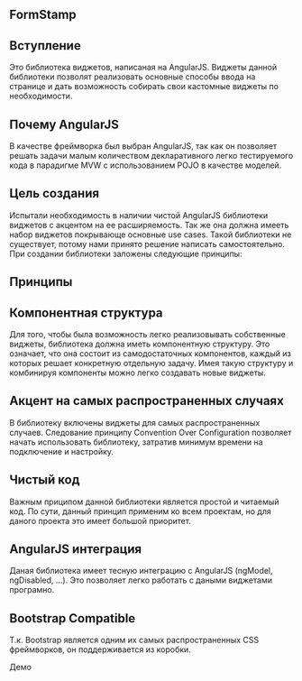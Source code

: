 FormStamp
---------

Вступление
----------
Это библиотека виджетов, написаная на AngularJS. Виджеты
данной библиотеки позволят реализовать основные способы
ввода на странице и дать возможность собирать свои кастомные виджеты по необходимости.

Почему AngularJS
----------
В качестве фреймворка был выбран AngularJS, так как он позволяет решать задачи малым количеством 
декларативного легко тестируемого кода в парадигме MVW с использованием POJO в качестве моделей.

Цель создания
----------
Испытали необходимость в наличии чистой AngularJS библиотеки виджетов
с акцентом на ее расширяемость. Так же она должна имееть набор виджетов
покрывающе основные use cases. Такой библиотеки не существует, потому нами
принято решение написать самостоятельно. При создании библиотеки заложены следующие принципы:  

Принципы
----------
## Компонентная структура
Для того, чтобы была возможность легко реализовывать собственные виджеты,
библиотека должна иметь компонентную структуру. Это означает, что она
состоит из самодостаточных компонентов, каждый из которых решает конкретную отдельную задачу.
Имея такую структуру и комбинируя компоненты можно легко создавать новые виджеты.


## Акцент на самых распространенных случаях
В библиотеку включены виджеты для самых распространенных случаев.
Следование принципу Convention Over Configuration позволяет начать использовать библиотеку, затратив минимум
времени на подключение и настройку.

## Чистый код
Важным приципом данной библиотеки является простой и читаемый код. По сути, данный принцип
применим ко всем проектам, но для даного проекта это имеет большой приоритет.

## AngularJS интеграция
Даная библиотека имеет тесную интеграцию с AngularJS (ngModel, ngDisabled, ...).
Это позволяет легко работать с даными виджетами програмно.

## Bootstrap Compatible
Т.к. Bootstrap  является одним их самых распространенных CSS фреймворков, он поддерживается из коробки.

Демо
